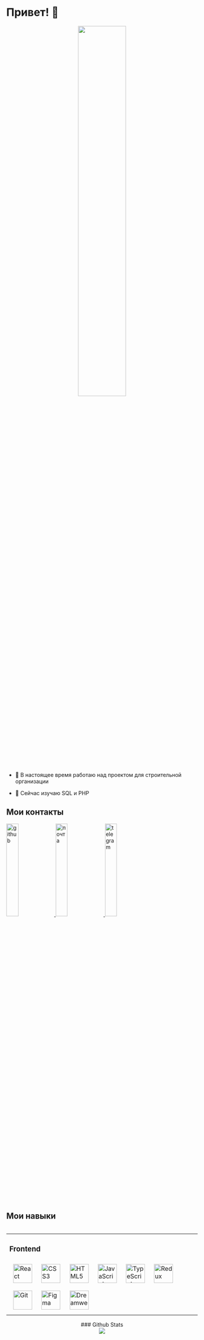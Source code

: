 <h1>Привет! 👋</h1>
<div align="center">
 
<div align="center">
<img src="https://sun9-24.userapi.com/impg/VzVUDRp2x4OYZIXmBiME8XIujMgwygoQeeYyQA/JD_oR_xqjEE.jpg?size=1917x783&quality=95&sign=ea9996aa9a39099cd63e7290d51b15ac&type=album" align="center" style="width: 50%" />
  
  </div>
  
  
  <div align="left">

- 🔭 В настоящее время работаю над проектом для строительной организации  
  
- 🌱 Сейчас изучаю SQL и PHP  
  
  
</div>
  
 <h2 align="left">Мои контакты</h2> 
   
<div align="left" >
	
 <a href="https://github.com/AlionaKulikova" target="_blank">
<img src=https://sun9-25.userapi.com/impg/wLWdS6lrR99IVPQl_D708D866fKifnrJMSXfNA/iOQdcX50CuE.jpg?size=624x120&quality=95&sign=c49595002418745e49a0c72c2dd85f2f&type=album alt=github   style="width: 25%" />
</a>
	
<a href="mailto:alionakulikova888@yandex.ru"  target="_blank">
<img src="https://sun9-64.userapi.com/impg/OsyaqQX7-CESzacbrL0Y9qMQWPhQbmW_wZefbQ/XmUjX9eCKTs.jpg?size=624x120&quality=95&sign=3b5526958682fb2c82fcf0202c2292cb&type=album" alt=почта  style="width: 25%"> 
</a> 

 <a href="https://t.me/AlionaVladimirovna"  target="_blank">
	<img src="https://sun9-34.userapi.com/impg/_kq_P8CAy_YB60F0rsQFGyWaYXvl_JM6JlEnng/NtVd6q5rh5o.jpg?size=624x120&quality=95&sign=d27d77c945802db3affa50d1f378e020&type=album"   alt=telegram  style="width: 25%" />
</a>
 
	
</div> 


  

  
  <br/>
  

 <h2  align="left" >Мои навыки</h2> 
<table align="left"><tr><td valign="top" width="33%">



### Frontend  
<div align="left">  
<a href="https://reactjs.org/" target="_blank"><img style="margin: 10px" src="https://profilinator.rishav.dev/skills-assets/react-original-wordmark.svg" alt="React" height="50" /></a>  
<a href="https://www.w3schools.com/css/" target="_blank"><img style="margin: 10px" src="https://profilinator.rishav.dev/skills-assets/css3-original-wordmark.svg" alt="CSS3" height="50" /></a>  
<a href="https://en.wikipedia.org/wiki/HTML5" target="_blank"><img style="margin: 10px" src="https://profilinator.rishav.dev/skills-assets/html5-original-wordmark.svg" alt="HTML5" height="50" /></a>  
<a href="https://www.javascript.com/" target="_blank"><img style="margin: 10px" src="https://profilinator.rishav.dev/skills-assets/javascript-original.svg" alt="JavaScript" height="50" /></a>  
<a href="https://www.typescriptlang.org/" target="_blank"><img style="margin: 10px" src="https://profilinator.rishav.dev/skills-assets/typescript-original.svg" alt="TypeScript" height="50" /></a>  
<a href="https://redux.js.org/" target="_blank"><img style="margin: 10px" src="https://profilinator.rishav.dev/skills-assets/redux-original.svg" alt="Redux" height="50" /></a>  
<a href="https://github.com/" target="_blank"><img style="margin: 10px" src="https://profilinator.rishav.dev/skills-assets/git-scm-icon.svg" alt="Git" height="50" /></a>  
<a href="https://www.figma.com/" target="_blank"><img style="margin: 10px" src="https://profilinator.rishav.dev/skills-assets/figma-icon.svg" alt="Figma" height="50" /></a>  
<a href="https://www.adobe.com/in/products/dreamweaver.html" target="_blank"><img style="margin: 10px" src="https://profilinator.rishav.dev/skills-assets/adobedreamweaver.png" alt="Dreamweaver " height="50" /></a>  
</div>
</table>  

<br/>  
### Github Stats  
<div align="center"><img src="https://github-readme-stats.vercel.app/api?username=AlionaKulikova&show_icons=true&count_private=true&hide_border=true" align="center" /></div>  

<br/>  

